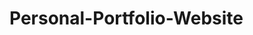 # Personal-Portfolio-Website

<!-- Create Start Page -->
<!-- Start To Header -->
<!-- After The Start Of The Project, I Decided To Make It a Jack Sparrow Page -->
<!-- HOME Completed -->
